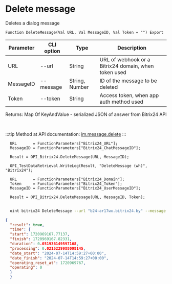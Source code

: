﻿---
sidebar_position: 4
---

# Delete message
 Deletes a dialog message



`Function DeleteMessage(Val URL, Val MessageID, Val Token = "") Export`

  | Parameter | CLI option | Type | Description |
  |-|-|-|-|
  | URL | --url | String | URL of webhook or a Bitrix24 domain, when token used |
  | MessageID | --message | String, Number | ID of the message to be deleted |
  | Token | --token | String | Access token, when app auth method used |

  
  Returns:  Map Of KeyAndValue - serialized JSON of answer from Bitrix24 API

<br/>

:::tip
Method at API documentation: [im.message.delete](https://dev.1c-bitrix.ru/learning/course/?COURSE_ID=93&LESSON_ID=12119)
:::
<br/>


```bsl title="Code example"
  URL       = FunctionParameters["Bitrix24_URL"];
  MessageID = FunctionParameters["Bitrix24_ChatMessageID"];
  
  Result = OPI_Bitrix24.DeleteMessage(URL, MessageID);
  
  OPI_TestDataRetrieval.WriteLog(Result, "DeleteMessage (wh)", "Bitrix24");
  
  URL       = FunctionParameters["Bitrix24_Domain"];
  Token     = FunctionParameters["Bitrix24_Token"];
  MessageID = FunctionParameters["Bitrix24_UserMessageID"];
  
  Result = OPI_Bitrix24.DeleteMessage(URL, MessageID, Token);
```



```sh title="CLI command example"
    
  oint bitrix24 DeleteMessage --url "b24-ar17wx.bitrix24.by" --message "8684" --token "fe3fa966006e9f06006b12e400000001000..."

```

```json title="Result"
{
  "result": true,
  "time": {
  "start": 1720969167.77137,
  "finish": 1720969167.82331,
  "duration": 0.051936149597168,
  "processing": 0.0215229988098145,
  "date_start": "2024-07-14T14:59:27+00:00",
  "date_finish": "2024-07-14T14:59:27+00:00",
  "operating_reset_at": 1720969767,
  "operating": 0
  }
  }
```
